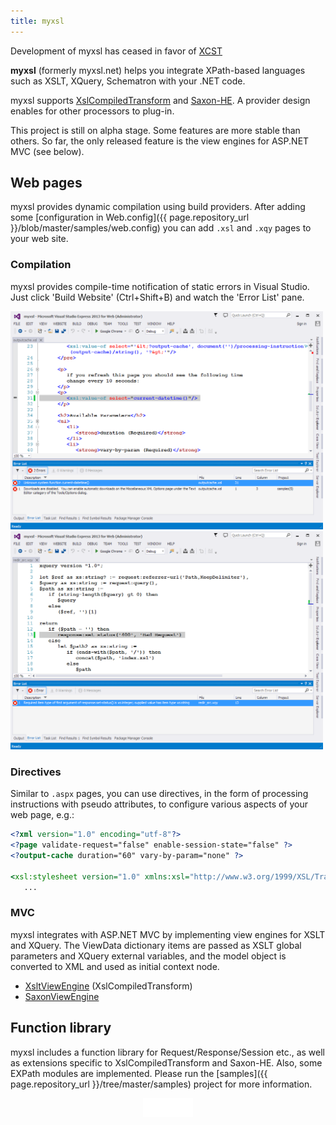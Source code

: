 ```yaml
---
title: myxsl
---
```


<div class="note danger">
Development of myxsl has ceased in favor of <a href="/XCST/">XCST</a>
</div>

**myxsl** (formerly myxsl.net) helps you integrate XPath-based languages such as XSLT, XQuery, Schematron with your .NET code.

myxsl supports [XslCompiledTransform](http://msdn.microsoft.com/en-us/library/system.xml.xsl.xslcompiledtransform) and [Saxon-HE](http://saxon.sf.net/). A provider design enables for other processors to plug-in.

This project is still on alpha stage. Some features are more stable than others. So far, the only released feature is the view engines for ASP.NET MVC (see below).

Web pages
---------
myxsl provides dynamic compilation using build providers. After adding some [configuration in Web.config]({{ page.repository_url }}/blob/master/samples/web.config) you can add `.xsl` and `.xqy` pages to your web site.

### Compilation

myxsl provides compile-time notification of static errors in Visual Studio. Just click 'Build Website' (Ctrl+Shift+B) and watch the 'Error List' pane.

<a href="img/static-errors-vs-xslt.png">
   <img src="img/static-errors-vs-xslt.png" style="width: 500px;" />
</a>

<a href="img/static-errors-vs-xquery.png">
   <img src="img/static-errors-vs-xquery.png" style="width: 500px;" />
</a>

### Directives

Similar to `.aspx` pages, you can use directives, in the form of processing instructions with pseudo attributes, to configure various aspects of your web page, e.g.:

```xslt
<?xml version="1.0" encoding="utf-8"?>
<?page validate-request="false" enable-session-state="false" ?>
<?output-cache duration="60" vary-by-param="none" ?>

<xsl:stylesheet version="1.0" xmlns:xsl="http://www.w3.org/1999/XSL/Transform">
   ...
```

### MVC

myxsl integrates with ASP.NET MVC by implementing view engines for XSLT and XQuery. The ViewData dictionary items are passed as XSLT global parameters and XQuery external variables, and the model object is converted to XML and used as initial context node.

- [XsltViewEngine](http://www.nuget.org/packages/XsltViewEngine) (XslCompiledTransform)
- [SaxonViewEngine](http://www.nuget.org/packages/SaxonViewEngine)

Function library
----------------
myxsl includes a function library for Request/Response/Session etc., as well as extensions specific to XslCompiledTransform and Saxon-HE. Also, some EXPath modules are implemented. Please run the [samples]({{ page.repository_url }}/tree/master/samples) project for more information.

<div style="text-align: center">
   <iframe src="/github-btn.html?user={{site.github.owner_name}}&repo=myxsl&type=star&size=large" frameborder="0" scrolling="0" width="80px" height="30px"></iframe>
</div>
